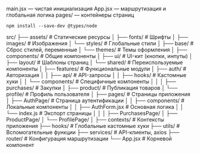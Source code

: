 main.jsx — чистая инициализация
App.jsx — маршрутизация и глобальная логика
pages/ — контейнеры страниц

`npm install --save-dev @types/node`

src/
├── assets/ # Статические ресурсы
│ ├── fonts/ # Шрифты
│ ├── images/ # Изображения
│ └── styles/ # Глобальные стили
│ ├── base/ # Сброс стилей, переменные
│ └── themes/ # Темы оформления
│
├── components/ # Общие компоненты
│ ├── ui/ # UI-кит (кнопки, инпуты)
│ ├── layout/ # Шаблоны страниц
│ └── shared/ # Переиспользуемые компоненты
│
├── features/ # Функциональные модули
│ ├── auth/ # Авторизация
│ │ ├── api/ # API-запросы
│ │ ├── hooks/ # Кастомные хуки
│ │ └── components/ # Специфичные компоненты
│ │
│ ├── purchases/ # Закупки
│ ├── product/ # Публикация товаров
│ └── profile/ # Профиль пользователя
│
├── pages/ # Страницы приложения
│ ├── AuthPage/ # Страница аутентификации
│ │ ├── components/ # Локальные компоненты
│ │ ├── AuthForm.jsx # Основная логика
│ │ └── index.js # Экспорт страницы
│ │
│ ├── PurchasesPage/
│ ├── ProductPage/
│ └── ProfilePage/
│
├── contexts/ # Контексты приложения
├── hooks/ # Глобальные кастомные хуки
├── utils/ # Вспомогательные функции
├── services/ # API-клиенты, axios
├── router/ # Конфигурация маршрутизации
└── App.jsx # Корневой компонент

